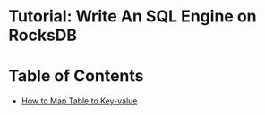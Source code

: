# Tutorial: Write An SQL Engine on RocksDB

# Table of Contents

- [How to Map Table to Key-value](./how-to-map-table.md)
